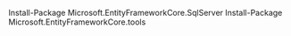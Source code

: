 Install-Package Microsoft.EntityFrameworkCore.SqlServer
Install-Package Microsoft.EntityFrameworkCore.tools
